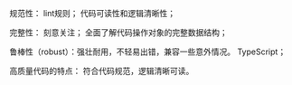 规范性：
    lint规则；
    代码可读性和逻辑清晰性；

完整性：
    刻意关注；
    全面了解代码操作对象的完整数据结构；

鲁棒性（robust）：强壮耐用，不轻易出错，兼容一些意外情况。
    TypeScript；

高质量代码的特点：
    符合代码规范，逻辑清晰可读。